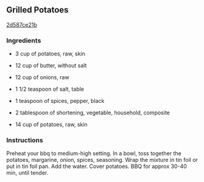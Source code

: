 ## Grilled Potatoes

[2d587ce21b](http://www.food.com/recipe/grilled-potatoes-347222)

### Ingredients

 - 3 cup of potatoes, raw, skin

 - 12 cup of butter, without salt

 - 12 cup of onions, raw

 - 1 1/2 teaspoon of salt, table

 - 1 teaspoon of spices, pepper, black

 - 2 tablespoon of shortening, vegetable, household, composite

 - 14 cup of potatoes, raw, skin

### Instructions

Preheat your bbq to medium-high setting. In a bowl, toss together the potatoes, margarine, onion, spices, seasoning. Wrap the mixture in tin foil or put in tin foil pan. Add the water. Cover potatoes. BBQ for approx 30-40 min, until tender.